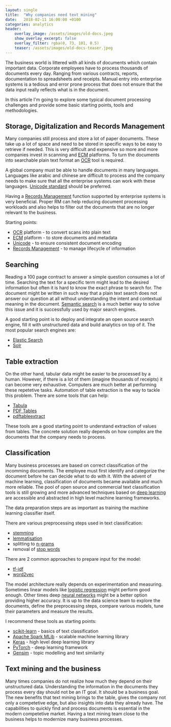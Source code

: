 ```yaml
---
layout: single
title:  "Why companies need text mining"
date:   2018-02-11 16:00:00 +0100
categories: analytics
header:
    overlay_image: /assets/images/old-docs.jpeg
    show_overlay_excerpt: false
    overlay_filter: rgba(0, 73, 101, 0.5)
    teaser: /assets/images/old-docs-teaser.jpeg
---
```


The business world is littered with all kinds of documents which contain important data. Corporate employees have to process thousands of documents every day. Ranging from various contracts, reports, documentation to spreadsheets and receipts. Manual entry into enterprise systems is a tedious and error prone process that does not ensure that the data input really reflects what is in the document.

In this article I'm going to explore some typical document processing challenges and provide some basic starting points, tools and methodologies.

## Storage, Digitalization and Records Management

Many companies still process and store a lot of paper documents. These take up a lot of space and need to be stored in specific ways to be easy to retrieve if needed. This is very difficult and expensive so more and more companies invest in scanning and [ECM](https://en.wikipedia.org/wiki/Enterprise_content_management) platforms.
To turn the documents into searchable plain text format an [OCR](https://en.wikipedia.org/wiki/Optical_character_recognition) tool is required.

A global company must be able to handle documents in many languages. Languages like arabic and chinese are difficult to process and the company needs to make sure that all the enterprise systems can work with these languages.
[Unicode standard](https://en.wikipedia.org/wiki/Unicode) should be preferred.

Having a [Records Management](https://en.wikipedia.org/wiki/Records_management) function supported by enterprise systems is very beneficial. Proper RM can help reducing document processing workloads and also helps to filter out the documents that are no longer relevant to the business. 

Starting points:
- [OCR](https://en.wikipedia.org/wiki/Optical_character_recognition) platform - to convert scans into plain text
- [ECM](https://en.wikipedia.org/wiki/Enterprise_content_management) platform - to store documents and metadata
- [Unicode](https://en.wikipedia.org/wiki/Unicode) - to ensure consistent document encoding
- [Records Management](https://en.wikipedia.org/wiki/Records_management) - to manage lifecycle of information


## Searching

Reading a 100 page contract to answer a simple question consumes a lot of time. Searching the text for a specific term might lead to the desired information but often it is hard to know the exact phrase to search for. The document might be written in such way that a plain text search does not answer our question at all without understanding the intent and contextual meaning in the document. [Semantic search](https://en.wikipedia.org/wiki/Semantic_search) is a much better way to solve this issue and it is successfully used by major search engines.

A good starting point is to deploy and integrate an open source search engine, fill it with unstructured data and build analytics on top of it. The most popular search engines are:
- [Elastic Search](https://www.elastic.co/)
- [Solr](http://lucene.apache.org/solr/) 


## Table extraction

On the other hand, tabular data might be easier to be processed by a human. However, if there is a lot of them (imagine thousands of receipts) it can become very exhaustive. Computers are much better at performing these repetetive tasks. Automation of table extraction is the way to tackle this problem. There are some tools that can help:
- [Tabula](http://tabula.technology/)
- [PDF Tables](https://pdftables.com/)
- [pdftableextract](https://github.com/WZBSocialScienceCenter/pdftabextract)

These tools are a good starting point to understand extraction of values from tables. The concrete solution really depends on how complex are the documents that the company needs to process.  


## Classification

Many business processes are based on correct classification of the incomming documents. The employee must first identify and categorize the document before he can decide what to do with it. With the advent of machine learning, classification of documents became available and much more reliable. The pool of open source and commercial text classification tools is still growing and more advanced techniques based on [deep learning](https://en.wikipedia.org/wiki/Deep_learning) are accessible and abstracted in high level machine learning frameworks.

The data preparation steps are as important as training the machine learning classifier itself.

There are various preprocessing steps used in text classification:
- [stemming](https://en.wikipedia.org/wiki/Stemming)
- [lemmatisation](https://en.wikipedia.org/wiki/Lemmatisation)
- splitting to [n-grams](https://en.wikipedia.org/wiki/N-gram)
- removal of [stop words](https://en.wikipedia.org/wiki/Stop_words)


There are 2 common approaches to prepare input for the model: 
- [tf-idf](https://en.wikipedia.org/wiki/Tf%E2%80%93idf)
- [word2vec](https://en.wikipedia.org/wiki/Word2vec)

The model architecture really depends on experimentation and measuring. Sometimes linear models like [logistic regression](https://en.wikipedia.org/wiki/Logistic_regression) might perform good enough. Other times deep [neural networks](https://en.wikipedia.org/wiki/Artificial_neural_network) might be a better option providing higher  accuracy. It is up to the data science team to explore the documents, define the preprocessing steps, compare various models, tune their parameters and measure the results. 

I recommend these tools as starting points:
- [scikit-learn](http://scikit-learn.org/stable/tutorial/text_analytics/working_with_text_data.html) - basics of text classification
- [Apache Spark MLib](https://spark.apache.org/mllib/) - scalable machine learning library
- [Keras](https://keras.io/) - high level deep learning library
- [PyTorch](http://pytorch.org/) - deep learning framework
- [Gensim](https://radimrehurek.com/gensim/) - topic modelling and text similarity

## Text mining and the business

Many times companies do not realize how much they depend on their unstructured data. Understanding the information in the documents they process every day should not be an IT goal. It should be a business goal. The new benefits that text mining brings to the table, gives the company not only a competetive edge, but also insights into data they already have. The capabilities to quickly find and process documents is essential in the modern competetive market.
Having a text mining team close to the business helps to modernize many business processes.



